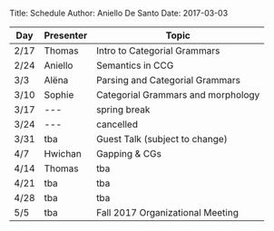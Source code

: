 Title: Schedule
Author: Aniello De Santo
Date: 2017-03-03


| Day   | Presenter          | Topic                                                  |
|-------|--------------------|--------------------------------------------------------|
| 2/17  | Thomas             | Intro to Categorial Grammars                           |
| 2/24  | Aniello            | Semantics in CCG                                       |
| 3/3   | Alëna              | Parsing and Categorial Grammars                        |
| 3/10  | Sophie             | Categorial Grammars and morphology                     |
| 3/17  | ---                | spring break                                           |
| 3/24  | ---                | cancelled                                              |
| 3/31  | tba                | Guest Talk (subject to change)                         |
| 4/7   | Hwichan            | Gapping &  CGs                                         |
| 4/14  | Thomas             | tba                                                    |
| 4/21  | tba                | tba                                                    |
| 4/28  | tba                | tba                                                    |
| 5/5   | tba                | Fall 2017 Organizational Meeting                       |
